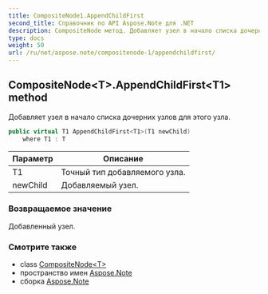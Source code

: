 ```yaml
---
title: CompositeNode1.AppendChildFirst
second_title: Справочник по API Aspose.Note для .NET
description: CompositeNode метод. Добавляет узел в начало списка дочерних узлов для этого узла.
type: docs
weight: 50
url: /ru/net/aspose.note/compositenode-1/appendchildfirst/
---
```

## CompositeNode&lt;T&gt;.AppendChildFirst&lt;T1&gt; method

Добавляет узел в начало списка дочерних узлов для этого узла.

```csharp
public virtual T1 AppendChildFirst<T1>(T1 newChild)
    where T1 : T
```

| Параметр | Описание |
| --- | --- |
| T1 | Точный тип добавляемого узла. |
| newChild | Добавляемый узел. |

### Возвращаемое значение

Добавленный узел.

### Смотрите также

* class [CompositeNode&lt;T&gt;](../)
* пространство имен [Aspose.Note](../../compositenode-1/)
* сборка [Aspose.Note](../../../)


